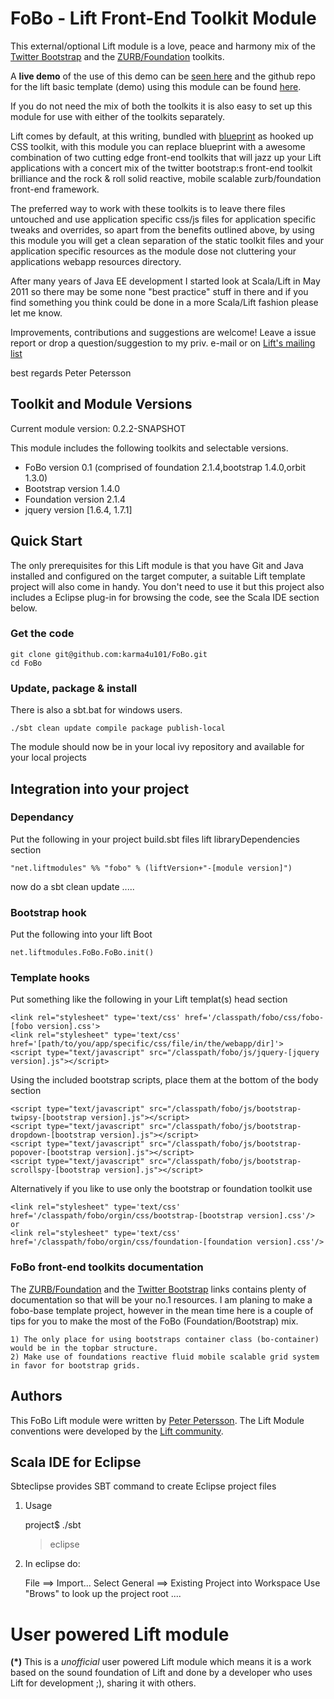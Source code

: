 FoBo - Lift Front-End Toolkit Module
====================================

This external/optional Lift module is a love, peace and harmony mix of the [Twitter Bootstrap](http://twitter.github.com/bootstrap/) 
and the [ZURB/Foundation](http://foundation.zurb.com/) toolkits.  

A **live demo** of the use of this demo can be [seen here](http://www.media4u101.se/fobo-lift-template-demo/) and the github repo for 
the lift basic template (demo) using this module can be found [here](https://github.com/karma4u101/FoBo-Lift-Template).

If you do not need the mix of both the toolkits it is also easy to set up this module for use with either of the toolkits separately.    

Lift comes by default, at this writing, bundled with [blueprint](http://blueprintcss.org/) as hooked up CSS toolkit, with this module 
you can replace blueprint with a awesome combination of two cutting edge front-end toolkits that will jazz up your Lift applications 
with a concert mix of the twitter bootstrap:s front-end toolkit brilliance and the rock & roll solid reactive, mobile scalable 
zurb/foundation front-end framework.

The preferred way to work with these toolkits is to leave there files untouched and use application specific css/js files for application 
specific tweaks and overrides, so apart from the benefits outlined above, by using this module you will get a clean separation of the static 
toolkit files and your application specific resources as the module dose not cluttering your applications webapp resources directory. 

After many years of Java EE development I started look at Scala/Lift in May 2011 so there may be some none "best practice" stuff in there 
and if you find something you think could be done in a more Scala/Lift fashion please let me know.

Improvements, contributions and suggestions are welcome! Leave a issue report or drop a question/suggestion to my priv. e-mail or on 
[Lift's mailing list](http://groups.google.com/group/liftweb/) 

best regards 
Peter Petersson     

Toolkit and Module Versions
---------------------------

Current module version: 0.2.2-SNAPSHOT

This module includes the following toolkits and selectable versions.

* FoBo version 0.1 (comprised of foundation 2.1.4,bootstrap 1.4.0,orbit 1.3.0)
* Bootstrap version 1.4.0
* Foundation version 2.1.4
* jquery version [1.6.4, 1.7.1]
    
Quick Start
-----------
The only prerequisites for this Lift module is that you have Git and Java installed and configured on the target 
computer, a suitable Lift template project will also come in handy.
You don't need to use it but this project also includes a Eclipse plug-in for browsing the code, see the Scala 
IDE section below.   


### Get the code

	git clone git@github.com:karma4u101/FoBo.git
	cd FoBo

### Update, package & install 

There is also a sbt.bat for windows users.

	./sbt clean update compile package publish-local

The module should now be in your local ivy repository and available for your local projects	

Integration into your project 
-------------------------------

### Dependancy 
	
Put the following in your project build.sbt files lift libraryDependencies section 

    "net.liftmodules" %% "fobo" % (liftVersion+"-[module version]")
	
now do a sbt clean update .....
	
### Bootstrap hook 

Put the following into your lift Boot

    net.liftmodules.FoBo.FoBo.init()  

### Template hooks

Put something like the following in your Lift templat(s) head section 	
 	
    <link rel="stylesheet" type='text/css' href='/classpath/fobo/css/fobo-[fobo version].css'> 	
    <link rel="stylesheet" type='text/css' href='[path/to/you/app/specific/css/file/in/the/webapp/dir]'>
    <script type="text/javascript" src="/classpath/fobo/js/jquery-[jquery version].js"></script>
Using the included bootstrap scripts, place them at the bottom of the body section

    <script type="text/javascript" src="/classpath/fobo/js/bootstrap-twipsy-[bootstrap version].js"></script>
    <script type="text/javascript" src="/classpath/fobo/js/bootstrap-dropdown-[bootstrap version].js"></script> 
    <script type="text/javascript" src="/classpath/fobo/js/bootstrap-popover-[bootstrap version].js"></script>
    <script type="text/javascript" src="/classpath/fobo/js/bootstrap-scrollspy-[bootstrap version].js"></script> 
    
Alternatively if you like to use only the bootstrap or foundation toolkit use

    <link rel="stylesheet" type='text/css' href='/classpath/fobo/orgin/css/bootstrap-[bootstrap version].css'/>
    or
    <link rel="stylesheet" type='text/css' href='/classpath/fobo/orgin/css/foundation-[foundation version].css'/>    
    
### FoBo front-end toolkits documentation ###

The [ZURB/Foundation](http://foundation.zurb.com/) and the [Twitter Bootstrap](http://twitter.github.com/bootstrap/) 
links contains plenty of documentation so that will be your no.1 resources. I am planing to make a fobo-base template 
project, however in the mean time here is a couple of tips for you to make the most of the FoBo (Foundation/Bootstrap) 
mix.

    1) The only place for using bootstraps container class (bo-container) would be in the topbar structure.
    2) Make use of foundations reactive fluid mobile scalable grid system in favor for bootstrap grids. 

Authors
-------
This FoBo Lift module were written by [Peter Petersson](http://www.media4u101.se). The Lift Module conventions were 
developed by the [Lift community](http://groups.google.com/group/liftweb/).

Scala IDE for Eclipse
---------------------
Sbteclipse provides SBT command to create Eclipse project files

1) Usage

	project$ ./sbt
	> eclipse 

2) In eclipse do: 

	File ==> Import...
	Select General ==> Existing Project into Workspace 
	Use "Brows" to look up the project root ....


User powered Lift module 
========================
**(*)** This is a _unofficial_ user powered Lift module which means it is a work based on the 
sound foundation of Lift and done by a developer who uses Lift for development ;), sharing it with others.

